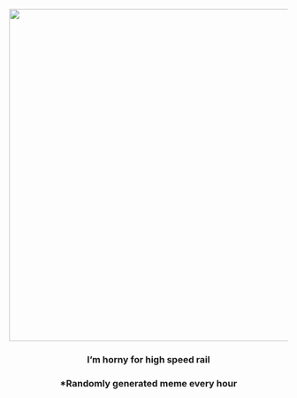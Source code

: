 <p align="center">
        <img src="https://i.redd.it/ldtaqch6ijh91.jpg" width="600" height="600">
        </p>
        <h3 align="center">I’m horny for high speed rail</h3>
        <h3 align="center">*Randomly generated meme every hour</h3>
    